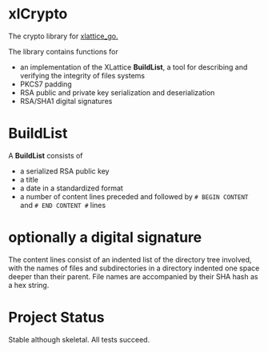 <h1 class="libTop">xlCrypto</h1>

The crypto library for 
[xlattice_go.](https://jddixon.github.io/xlattice_go)

The library contains functions for

* an implementation of the XLattice **BuildList**, a tool for describing and verifying the integrity of files systems
* PKCS7 padding
* RSA public and private key serialization and deserialization
* RSA/SHA1 digital signatures

# BuildList

A **BuildList** consists of

* a serialized RSA public key
* a title
* a date in a standardized format
* a number of content lines preceded and followed by `# BEGIN CONTENT` and `# END CONTENT #` lines
# optionally a digital signature

The content lines consist of an indented list of the directory tree 
involved, with the names of files and subdirectories in a directory
indented one space deeper than their parent.  File names are accompanied
by their SHA hash as a hex string.

# Project Status

Stable although skeletal.  All tests succeed.
